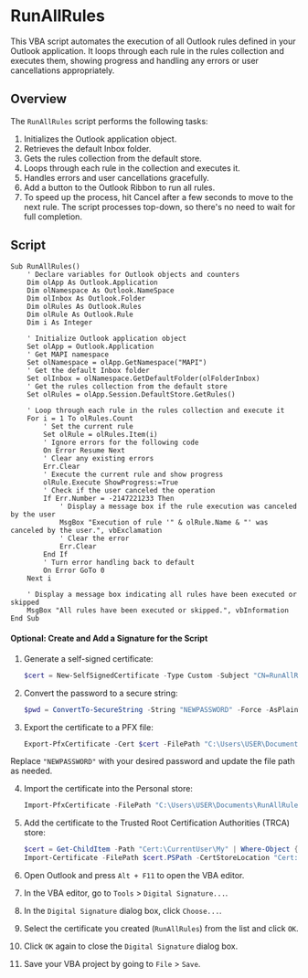 # RunAllRules

This VBA script automates the execution of all Outlook rules defined in your Outlook application. It loops through each rule in the rules collection and executes them, showing progress and handling any errors or user cancellations appropriately.

## Overview

The `RunAllRules` script performs the following tasks:
1. Initializes the Outlook application object.
2. Retrieves the default Inbox folder.
3. Gets the rules collection from the default store.
4. Loops through each rule in the collection and executes it.
5. Handles errors and user cancellations gracefully.
6. Add a button to the Outlook Ribbon to run all rules.
7. To speed up the process, hit Cancel after a few seconds to move to the next rule. The script processes top-down, so there's no need to wait for full completion.

    
## Script

```vba
Sub RunAllRules()
    ' Declare variables for Outlook objects and counters
    Dim olApp As Outlook.Application
    Dim olNamespace As Outlook.NameSpace
    Dim olInbox As Outlook.Folder
    Dim olRules As Outlook.Rules
    Dim olRule As Outlook.Rule
    Dim i As Integer

    ' Initialize Outlook application object
    Set olApp = Outlook.Application
    ' Get MAPI namespace
    Set olNamespace = olApp.GetNamespace("MAPI")
    ' Get the default Inbox folder
    Set olInbox = olNamespace.GetDefaultFolder(olFolderInbox)
    ' Get the rules collection from the default store
    Set olRules = olApp.Session.DefaultStore.GetRules()

    ' Loop through each rule in the rules collection and execute it
    For i = 1 To olRules.Count
        ' Set the current rule
        Set olRule = olRules.Item(i)
        ' Ignore errors for the following code
        On Error Resume Next
        ' Clear any existing errors
        Err.Clear
        ' Execute the current rule and show progress
        olRule.Execute ShowProgress:=True
        ' Check if the user canceled the operation
        If Err.Number = -2147221233 Then
            ' Display a message box if the rule execution was canceled by the user
            MsgBox "Execution of rule '" & olRule.Name & "' was canceled by the user.", vbExclamation
            ' Clear the error
            Err.Clear
        End If
        ' Turn error handling back to default
        On Error GoTo 0
    Next i

    ' Display a message box indicating all rules have been executed or skipped
    MsgBox "All rules have been executed or skipped.", vbInformation
End Sub
```

#### Optional: Create and Add a Signature for the Script

1. Generate a self-signed certificate:

    ```powershell
    $cert = New-SelfSignedCertificate -Type Custom -Subject "CN=RunAllRules" -KeySpec Signature -CertStoreLocation "Cert:\CurrentUser\My" -KeyExportPolicy Exportable -KeyLength 2048 -HashAlgorithm sha256 -Provider "Microsoft Enhanced RSA and AES Cryptographic Provider" -NotAfter (Get-Date).AddYears(5)
    ```

2. Convert the password to a secure string:

    ```powershell
    $pwd = ConvertTo-SecureString -String "NEWPASSWORD" -Force -AsPlainText
    ```

3. Export the certificate to a PFX file:

    ```powershell
    Export-PfxCertificate -Cert $cert -FilePath "C:\Users\USER\Documents\RunAllRules.pfx" -Password $pwd
    ```

Replace `"NEWPASSWORD"` with your desired password and update the file path as needed.

4. Import the certificate into the Personal store:

    ```powershell
    Import-PfxCertificate -FilePath "C:\Users\USER\Documents\RunAllRules.pfx" -CertStoreLocation "Cert:\CurrentUser\My" -Password $pwd
    ```

5. Add the certificate to the Trusted Root Certification Authorities (TRCA) store:

    ```powershell
    $cert = Get-ChildItem -Path "Cert:\CurrentUser\My" | Where-Object { $_.Subject -eq "CN=RunAllRules" }
    Import-Certificate -FilePath $cert.PSPath -CertStoreLocation "Cert:\CurrentUser\Root"
    ```

6. Open Outlook and press `Alt + F11` to open the VBA editor.

7. In the VBA editor, go to `Tools` > `Digital Signature...`.

8. In the `Digital Signature` dialog box, click `Choose...`.

9. Select the certificate you created (`RunAllRules`) from the list and click `OK`.

10. Click `OK` again to close the `Digital Signature` dialog box.

11. Save your VBA project by going to `File` > `Save`.

